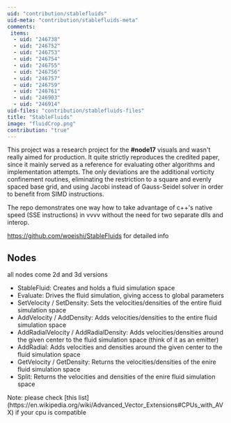 ```yaml
---
uid: "contribution/stablefluids"
uid-meta: "contribution/stablefluids-meta"
comments: 
 items: 
  - uid: "246738"
  - uid: "246752"
  - uid: "246753"
  - uid: "246754"
  - uid: "246755"
  - uid: "246756"
  - uid: "246757"
  - uid: "246759"
  - uid: "246761"
  - uid: "246903"
  - uid: "246914"
uid-files: "contribution/stablefluids-files"
title: "StableFluids"
image: "fluidCrop.png"
contribution: "true"
---
```


This project was a research project for the **#node17** visuals and wasn't really aimed for production. It quite strictly reproduces the credited paper, since it mainly served as a reference for evaluating other algorithms and implementation attempts. The only deviations are the additional vorticity confinement routines, eliminating the restriction to a square and evenly spaced base grid, and using Jacobi instead of Gauss-Seidel solver in order to benefit from SIMD instructions.

The repo demonstrates one way how to take advantage of c++'s native speed (SSE instructions) in vvvv without the need for two separate dlls and interop.

<https://github.com/woeishi/StableFluids> for detailed info

##  Nodes
all nodes come 2d and 3d versions
* StableFluid: Creates and holds a fluid simulation space
* Evaluate: Drives the fluid simulation, giving access to global parameters
* SetVelocity / SetDensity: Sets the velocities/densities of the entire fluid simulation space
* AddVelocity / AddDensity: Adds velocities/densities to the entire fluid simulation space
* AddRadialVelocity / AddRadialDensity: Adds velocities/densities around the given center to the fluid simulation space (think of it as an emitter)
* AddRadial: Adds velocities and densities around the given center to the fluid simulation space
* GetVelocity / GetDensity: Returns the velocities/densities of the enire fluid simulation space
* Split: Returns the velocities and densities of the enire fluid simulation space

<div class="box">
Note:
please check [this list](https://en.wikipedia.org/wiki/Advanced_Vector_Extensions#CPUs_with_AVX) if your cpu is compatible
</div>
